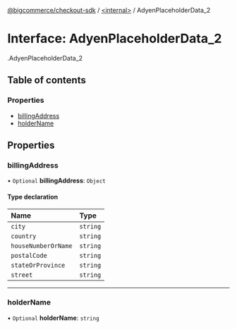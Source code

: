 [@bigcommerce/checkout-sdk](../README.md) / [<internal\>](../modules/internal_.md) / AdyenPlaceholderData\_2

# Interface: AdyenPlaceholderData\_2

[<internal>](../modules/internal_.md).AdyenPlaceholderData_2

## Table of contents

### Properties

- [billingAddress](internal_.AdyenPlaceholderData_2.md#billingaddress)
- [holderName](internal_.AdyenPlaceholderData_2.md#holdername)

## Properties

### billingAddress

• `Optional` **billingAddress**: `Object`

#### Type declaration

| Name | Type |
| :------ | :------ |
| `city` | `string` |
| `country` | `string` |
| `houseNumberOrName` | `string` |
| `postalCode` | `string` |
| `stateOrProvince` | `string` |
| `street` | `string` |

___

### holderName

• `Optional` **holderName**: `string`
